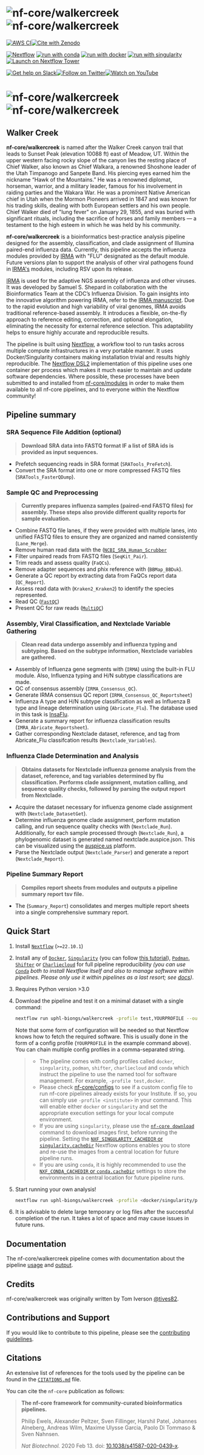 # ![nf-core/walkercreek](docs/images/nf-core-walkercreek_logo_light.png#gh-light-mode-only) ![nf-core/walkercreek](docs/images/nf-core-walkercreek_logo_dark.png#gh-dark-mode-only)

[![AWS CI](https://img.shields.io/badge/CI%20tests-full%20size-FF9900?labelColor=000000&logo=Amazon%20AWS)](https://nf-co.re/walkercreek/results)[![Cite with Zenodo](http://img.shields.io/badge/DOI-10.5281/zenodo.XXXXXXX-1073c8?labelColor=000000)](https://doi.org/10.5281/zenodo.XXXXXXX)

[![Nextflow](https://img.shields.io/badge/nextflow%20DSL2-%E2%89%A522.10.1-23aa62.svg)](https://www.nextflow.io/)
[![run with conda](http://img.shields.io/badge/run%20with-conda-3EB049?labelColor=000000&logo=anaconda)](https://docs.conda.io/en/latest/)
[![run with docker](https://img.shields.io/badge/run%20with-docker-0db7ed?labelColor=000000&logo=docker)](https://www.docker.com/)
[![run with singularity](https://img.shields.io/badge/run%20with-singularity-1d355c.svg?labelColor=000000)](https://sylabs.io/docs/)
[![Launch on Nextflow Tower](https://img.shields.io/badge/Launch%20%F0%9F%9A%80-Nextflow%20Tower-%234256e7)](https://tower.nf/launch?pipeline=https://github.com/uphl-biongs/walkercreek)

[![Get help on Slack](http://img.shields.io/badge/slack-nf--core%20%23walkercreek-4A154B?labelColor=000000&logo=slack)](https://nfcore.slack.com/channels/walkercreek)[![Follow on Twitter](http://img.shields.io/badge/twitter-%40nf__core-1DA1F2?labelColor=000000&logo=twitter)](https://twitter.com/nf_core)[![Watch on YouTube](http://img.shields.io/badge/youtube-nf--core-FF0000?labelColor=000000&logo=youtube)](https://www.youtube.com/c/nf-core)

# ![nf-core/walkercreek](docs/images/walker_creek_1.png) ![nf-core/walkercreek](docs/images/Statue_of_Chief_Walkara_at_Pioneer_Heritage_Gardens_in_Manti_UT.png)
## Walker Creek

**nf-core/walkercreek** is named after the Walker Creek canyon trail that leads to Sunset Peak (elevation 10088 ft) east of Meadow, UT. Within the upper western facing rocky slope of the canyon lies the resting place of Chief Walker, also known as Chief Walkara, a renowned Shoshone leader of the Utah Timpanogo and Sanpete Band. His piercing eyes earned him the nickname “Hawk of the Mountains.” He was a renowned diplomat, horseman, warrior, and a military leader, famous for his involvement in raiding parties and the Wakara War. He was a prominent Native American chief in Utah when the Mormon Pioneers arrived in 1847 and was known for his trading skills, dealing with both European settlers and his own people. Chief Walker died of "lung fever" on January 29, 1855, and was buried with significant rituals, including the sacrifice of horses and family members — a testament to the high esteem in which he was held by his community.

**nf-core/walkercreek** is a bioinformatics best-practice analysis pipeline designed for the assembly, classification, and clade assignment of Illumina paired-end influenza data. Currently, this pipeline accepts the influenza modules provided by [IRMA](https://wonder.cdc.gov/amd/flu/irma/) with "FLU" designated as the default module. Future versions plan to support the analysis of other viral pathogens found in [IRMA's](https://wonder.cdc.gov/amd/flu/irma/) modules, including RSV upon its release.

[IRMA](https://wonder.cdc.gov/amd/flu/irma/) is used for the adaptive NGS assembly of influenza and other viruses. It was developed by Samuel S. Shepard in collaboration with the Bioinformatics Team at the CDC’s Influenza Division. To gain insights into the innovative algorithm powering IRMA, refer to the [IRMA manuscript](https://bmcgenomics.biomedcentral.com/articles/10.1186/s12864-016-3030-6). Due to the rapid evolution and high variability of viral genomes, IRMA avoids traditional reference-based assembly.  It introduces a flexible, on-the-fly approach to reference editing, correction, and optional elongation, eliminating the necessity for external reference selection. This adaptability helps to ensure highly accurate and reproducible results.

The pipeline is built using [Nextflow](https://www.nextflow.io), a workflow tool to run tasks across multiple compute infrastructures in a very portable manner. It uses Docker/Singularity containers making installation trivial and results highly reproducible. The [Nextflow DSL2](https://www.nextflow.io/docs/latest/dsl2.html) implementation of this pipeline uses one container per process which makes it much easier to maintain and update software dependencies. Where possible, these processes have been submitted to and installed from [nf-core/modules](https://github.com/nf-core/modules) in order to make them available to all nf-core pipelines, and to everyone within the Nextflow community!

## Pipeline summary

### SRA Sequence File Addition (optional)

> **Download SRA data into FASTQ format IF a list of SRA ids is provided as input sequences.**

* Prefetch sequencing reads in SRA format (`SRATools_PreFetch`).
* Convert the SRA format into one or more compressed FASTQ files (`SRATools_FasterQDump`).

### Sample QC and Preprocessing

> **Currently prepares influenza samples (paired-end FASTQ files) for assembly. These steps also provide different quality reports for sample evaluation.**

* Combine FASTQ file lanes, if they were provided with multiple lanes, into unified FASTQ files to ensure they are organized and named consistently (`Lane_Merge`).
* Remove human read data with the ([`NCBI_SRA_Human_Scrubber`](https://github.com/ncbi/sra-human-scrubber)
* Filter unpaired reads from FASTQ files (`SeqKit_Pair`).
* Trim reads and assess quality (`FaQCs`).
* Remove adapter sequences and phix reference with (`BBMap_BBDuk`).
* Generate a QC report by extracting data from FaQCs report data (`QC_Report`).
* Assess read data with (`Kraken2_Kraken2`) to identify the species represented.
* Read QC ([`FastQC`](https://www.bioinformatics.babraham.ac.uk/projects/fastqc/))
* Present QC for raw reads ([`MultiQC`](http://multiqc.info/))

### Assembly, Viral Classification, and Nextclade Variable Gathering

> **Clean read data undergo assembly and influenza typing and subtyping. Based on the subtype information, Nextclade variables are gathered.**

* Assembly of Influenza gene segments with (`IRMA`) using the built-in FLU module. Also, Influenza typing and H/N subtype classifications are made.
* QC of consensus assembly (`IRMA_Consensus_QC`).
* Generate IRMA consensus QC report (`IRMA_Consensus_QC_Reportsheet`)
* Influenza A type and H/N subtype classification as well as Influenza B type and lineage determination using (`Abricate_Flu`). The database used in this task is [InsaFlu](https://genomemedicine.biomedcentral.com/articles/10.1186/s13073-018-0555-0).
* Generate a summary report for influenza classification results (`IMRA_Abricate_Reportsheet`).
* Gather corresponding Nextclade dataset, reference, and tag from Abricate_Flu classifcation results (`Nextclade_Variables`).

### Influenza Clade Determination and Analysis

> **Obtains datasets for Nextclade influenza genome analysis from the dataset, reference, and tag variables determined by flu classification. Performs clade assignment, mutation calling, and sequence quality checks, followed by parsing the output report from Nextclade.**

* Acquire the dataset necessary for influenza genome clade assignment with (`Nextclade_DatasetGet`).
* Determine influenza genome clade assignment, perform mutation calling, and run sequence quality checks with (`Nextclade_Run`). Additionally, for each sample processed through (`Nextclade_Run`), a phylogenomic dataset is generated named nextclade.auspice.json. This can be visualized using the [auspice.us](https://auspice.us/) platform.
* Parse the Nextclade output (`Nextclade_Parser`) and generate a report (`Nextclade_Report`).

### Pipeline Summary Report

> **Compiles report sheets from modules and outputs a pipeline summary report tsv file.**

* The (`Summary_Report`) consolidates and merges multiple report sheets into a single comprehensive summary report.

## Quick Start

1. Install [`Nextflow`](https://www.nextflow.io/docs/latest/getstarted.html#installation) (`>=22.10.1`)

2. Install any of [`Docker`](https://docs.docker.com/engine/installation/), [`Singularity`](https://www.sylabs.io/guides/3.0/user-guide/) (you can follow [this tutorial](https://singularity-tutorial.github.io/01-installation/)), [`Podman`](https://podman.io/), [`Shifter`](https://nersc.gitlab.io/development/shifter/how-to-use/) or [`Charliecloud`](https://hpc.github.io/charliecloud/) for full pipeline reproducibility _(you can use [`Conda`](https://conda.io/miniconda.html) both to install Nextflow itself and also to manage software within pipelines. Please only use it within pipelines as a last resort; see [docs](https://nf-co.re/usage/configuration#basic-configuration-profiles))_.

3. Requires Python version >3.0

4. Download the pipeline and test it on a minimal dataset with a single command:

   ```bash
   nextflow run uphl-biongs/walkercreek -profile test,YOURPROFILE --outdir <OUTDIR>
   ```

   Note that some form of configuration will be needed so that Nextflow knows how to fetch the required software. This is usually done in the form of a config profile (`YOURPROFILE` in the example command above). You can chain multiple config profiles in a comma-separated string.

   > - The pipeline comes with config profiles called `docker`, `singularity`, `podman`, `shifter`, `charliecloud` and `conda` which instruct the pipeline to use the named tool for software management. For example, `-profile test,docker`.
   > - Please check [nf-core/configs](https://github.com/nf-core/configs#documentation) to see if a custom config file to run nf-core pipelines already exists for your Institute. If so, you can simply use `-profile <institute>` in your command. This will enable either `docker` or `singularity` and set the appropriate execution settings for your local compute environment.
   > - If you are using `singularity`, please use the [`nf-core download`](https://nf-co.re/tools/#downloading-pipelines-for-offline-use) command to download images first, before running the pipeline. Setting the [`NXF_SINGULARITY_CACHEDIR` or `singularity.cacheDir`](https://www.nextflow.io/docs/latest/singularity.html?#singularity-docker-hub) Nextflow options enables you to store and re-use the images from a central location for future pipeline runs.
   > - If you are using `conda`, it is highly recommended to use the [`NXF_CONDA_CACHEDIR` or `conda.cacheDir`](https://www.nextflow.io/docs/latest/conda.html) settings to store the environments in a central location for future pipeline runs.

5. Start running your own analysis!

   ```bash
   nextflow run uphl-biongs/walkercreek -profile <docker/singularity/podman/shifter/charliecloud/conda/institute> --input samplesheet.csv --outdir <OUTDIR>
   ```

6. It is advisable to delete large temporary or log files after the successful completion of the run. It takes a lot of space and may cause issues in future runs.

## Documentation

The nf-core/walkercreek pipeline comes with documentation about the pipeline [usage](https://github.com/UPHL-BioNGS/walkercreek/blob/master/docs/usage.md) and [output](https://github.com/UPHL-BioNGS/walkercreek/blob/master/docs/output.md).

## Credits

nf-core/walkercreek was originally written by Tom Iverson [@tives82](https://github.com/tives82).

## Contributions and Support

If you would like to contribute to this pipeline, please see the [contributing guidelines](.github/CONTRIBUTING.md).

## Citations

<!-- TODO nf-core: Add citation for pipeline after first release. Uncomment lines below and update Zenodo doi and badge at the top of this file. -->
<!-- If you use  nf-core/walkercreek for your analysis, please cite it using the following doi: [10.5281/zenodo.XXXXXX](https://doi.org/10.5281/zenodo.XXXXXX) -->

<!-- TODO nf-core: Add bibliography of tools and data used in your pipeline -->

An extensive list of references for the tools used by the pipeline can be found in the [`CITATIONS.md`](CITATIONS.md) file.

You can cite the `nf-core` publication as follows:

> **The nf-core framework for community-curated bioinformatics pipelines.**
>
> Philip Ewels, Alexander Peltzer, Sven Fillinger, Harshil Patel, Johannes Alneberg, Andreas Wilm, Maxime Ulysse Garcia, Paolo Di Tommaso & Sven Nahnsen.
>
> _Nat Biotechnol._ 2020 Feb 13. doi: [10.1038/s41587-020-0439-x](https://dx.doi.org/10.1038/s41587-020-0439-x).
